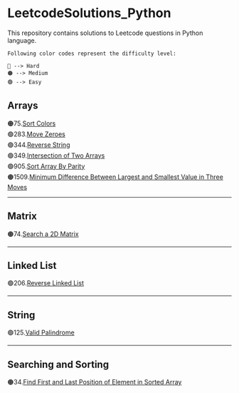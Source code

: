 # LeetcodeSolutions_Python
This repository contains solutions to Leetcode questions in Python language.

```
Following color codes represent the difficulty level:

🔴 --> Hard
🟠 --> Medium
🟢 --> Easy
```

## Arrays
🟠75.[Sort Colors](Arrays/SortColors.py)<br>
🟢283.[Move Zeroes](Arrays/MoveZeroes.py)<br>
🟢344.[Reverse String](Arrays/ReverseString.py)<br>
🟢349.[Intersection of Two Arrays](Arrays/IntersectionOfTwoArrays.py)<br>
🟢905.[Sort Array By Parity](Arrays/SortArrayByParity.py)<br>
🟠1509.[Minimum Difference Between Largest and Smallest Value in Three Moves](Arrays/MinimumDifferenceBetweenLargestandSmallestValueinThreeMoves.py)<br>

---
## Matrix
🟠74.[Search a 2D Matrix](Matrix/SearchA2DMatrix.py)<br>

---
## Linked List
🟢206.[Reverse Linked List](LinkedList/ReverseLinkedList.py)<br>

---
## String
🟢125.[Valid Palindrome](String/ValidPallindrome.py)<br>

---
## Searching and Sorting
🟠34.[Find First and Last Position of Element in Sorted Array](SearchingAndSorting/FindFirstandLastPositionofElementinSortedArray.py)<br>

